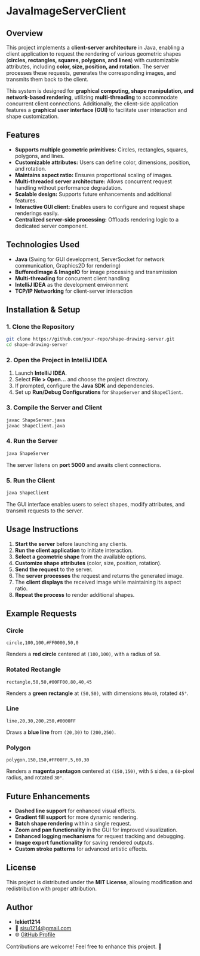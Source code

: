 # JavaImageServerClient

## Overview
This project implements a **client-server architecture** in Java, enabling a client application to request the rendering of various geometric shapes (**circles, rectangles, squares, polygons, and lines**) with customizable attributes, including **color, size, position, and rotation**. The server processes these requests, generates the corresponding images, and transmits them back to the client.

This system is designed for **graphical computing, shape manipulation, and network-based rendering**, utilizing **multi-threading** to accommodate concurrent client connections. Additionally, the client-side application features a **graphical user interface (GUI)** to facilitate user interaction and shape customization.

## Features
- **Supports multiple geometric primitives:** Circles, rectangles, squares, polygons, and lines.
- **Customizable attributes:** Users can define color, dimensions, position, and rotation.
- **Maintains aspect ratio:** Ensures proportional scaling of images.
- **Multi-threaded server architecture:** Allows concurrent request handling without performance degradation.
- **Scalable design:** Supports future enhancements and additional features.
- **Interactive GUI client:** Enables users to configure and request shape renderings easily.
- **Centralized server-side processing:** Offloads rendering logic to a dedicated server component.

## Technologies Used
- **Java** (Swing for GUI development, ServerSocket for network communication, Graphics2D for rendering)
- **BufferedImage & ImageIO** for image processing and transmission
- **Multi-threading** for concurrent client handling
- **IntelliJ IDEA** as the development environment
- **TCP/IP Networking** for client-server interaction

## Installation & Setup
### 1. Clone the Repository
```sh
git clone https://github.com/your-repo/shape-drawing-server.git
cd shape-drawing-server
```

### 2. Open the Project in IntelliJ IDEA
1. Launch **IntelliJ IDEA**.
2. Select **File > Open...** and choose the project directory.
3. If prompted, configure the **Java SDK** and dependencies.
4. Set up **Run/Debug Configurations** for `ShapeServer` and `ShapeClient`.

### 3. Compile the Server and Client
```sh
javac ShapeServer.java
javac ShapeClient.java
```

### 4. Run the Server
```sh
java ShapeServer
```
The server listens on **port 5000** and awaits client connections.

### 5. Run the Client
```sh
java ShapeClient
```
The GUI interface enables users to select shapes, modify attributes, and transmit requests to the server.

## Usage Instructions
1. **Start the server** before launching any clients.
2. **Run the client application** to initiate interaction.
3. **Select a geometric shape** from the available options.
4. **Customize shape attributes** (color, size, position, rotation).
5. **Send the request** to the server.
6. The **server processes** the request and returns the generated image.
7. The **client displays** the received image while maintaining its aspect ratio.
8. **Repeat the process** to render additional shapes.

## Example Requests
### Circle
```
circle,100,100,#FF0000,50,0
```
Renders a **red circle** centered at `(100,100)`, with a radius of `50`.

### Rotated Rectangle
```
rectangle,50,50,#00FF00,80,40,45
```
Renders a **green rectangle** at `(50,50)`, with dimensions `80x40`, rotated `45°`.

### Line
```
line,20,30,200,250,#0000FF
```
Draws a **blue line** from `(20,30)` to `(200,250)`.

### Polygon
```
polygon,150,150,#FF00FF,5,60,30
```
Renders a **magenta pentagon** centered at `(150,150)`, with `5` sides, a `60`-pixel radius, and rotated `30°`.

## Future Enhancements
- **Dashed line support** for enhanced visual effects.
- **Gradient fill support** for more dynamic rendering.
- **Batch shape rendering** within a single request.
- **Zoom and pan functionality** in the GUI for improved visualization.
- **Enhanced logging mechanisms** for request tracking and debugging.
- **Image export functionality** for saving rendered outputs.
- **Custom stroke patterns** for advanced artistic effects.

## License
This project is distributed under the **MIT License**, allowing modification and redistribution with proper attribution.

## Author
- **lekiet1214**
- 📧 [sisu1214@gmail.com](mailto:sisu1214@gmail.com)
- 🌐 [GitHub Profile](https://github.com/lekiet1214)

Contributions are welcome! Feel free to enhance this project. 🚀

